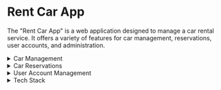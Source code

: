 
# Rent Car App

The "Rent Car App" is a web application designed to manage a car rental service. It offers a variety of features for car management, reservations, user accounts, and administration.

<details>
<summary>Car Management</summary>

- **GET /admin/cars**: Retrieve a list of all cars and display them in the admin car view.

- **GET /admin/cars/newcar**: Display the form to add a new car in the admin create car view.

- **POST /admin/cars**: Create a new car based on the submitted form data in the admin create car view.

- **GET /admin/cars/{carID}/edit**: Display the form to edit the details of a specific car in the admin edit car view.

- **POST /admin/cars/{carID}**: Update the details of a specific car based on the submitted form data in the admin edit car view.

- **GET /admin/cars/{carID}/delete**: Delete a specific car from the system.


</details>

<details>
<summary>Car Reservations</summary>

- **GET /car/{carUrl}**: Display detailed information about a specific car, including the option to make a reservation.

- **GET /car/{carUrl}/reservation**: Display the reservation form for a specific car.

- **POST /car/{carUrl}/reservation/makereservation**: Handle the submission of the reservation form, check car availability, and create a reservation if available.

- **GET /my_reservations**: Display all reservations made by the logged-in user.

- **GET /my_reservations/{userId}/delete/{reservationId}**: Delete a specific reservation made by the logged-in user.


</details>

<details>
<summary>User Account Management</summary>

- **GET /login**: Display the login page.

- **GET /register**: Display the registration form for creating a new user account.

- **POST /register/save**: Handle the submission of the registration form, validate the form data, and create a new user account.

- **GET /admin/administration_users**: Retrieve a list of guest users and display them in the admin users view.

- **GET /admin/administration_users/{userId}/delete**: Delete a specific guest user from the system.

- **GET /admin/administration_users/{userId}/view**: Display detailed information about a specific guest user in the admin view user page.


</details>
<details>
<summary>Tech Stack</summary>

- **Java 17**: Programming language used for implementing the application.

- **Spring Boot**: Framework used for building web applications.

- **Thymeleaf**: HTML template engine for rendering views.

- **Hibernate**: Object-Relational Mapping (ORM) tool for database interaction.

- **MySQL**: Database for storing car and user information.

- **Lombok**: Library for reducing boilerplate code.

- **H2 DB**: In-memory database for testing purposes.

- **Open API**: Specification for documenting the API endpoints.


</details>
